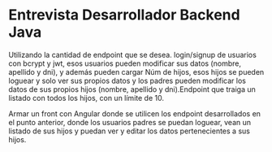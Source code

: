 # Entrevista Desarrollador Backend Java

Utilizando la cantidad de endpoint que se desea.
login/signup de usuarios con bcrypt y jwt, esos usuarios pueden modificar sus datos (nombre, apellido y dni), y además pueden cargar Núm de hijos, esos hijos se pueden loguear y solo ver sus propios datos  y los padres pueden modificar los datos de sus propios hijos (nombre, apellido y dni).Endpoint que traiga un listado con todos los hijos, con un límite de 10.

Armar un front con Angular donde se utilicen los endpoint desarrollados en el punto anterior, donde los usuarios padres se puedan loguear, vean un listado de sus hijos y puedan ver y editar los datos pertenecientes a sus hijos.

